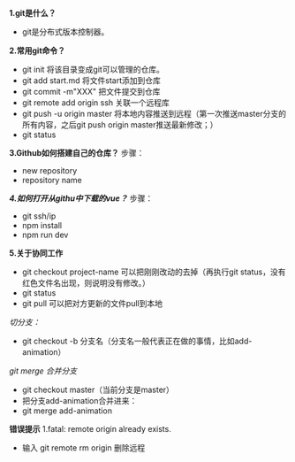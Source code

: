 **1.git是什么？**

- git是分布式版本控制器。

**2.常用git命令？**

- git init 将该目录变成git可以管理的仓库。
- git add start.md 将文件start添加到仓库
- git commit -m"XXX" 把文件提交到仓库
- git remote add origin ssh  关联一个远程库
- git push -u origin master 将本地内容推送到远程（第一次推送master分支的所有内容，之后git push origin master推送最新修改；）
- git status

**3.Github如何搭建自己的仓库？**
步骤：
- new repository
- repository name

***4.如何打开从githu中下载的vue？***
步骤：
- git ssh/ip
- npm install
- npm run dev

**5.关于协同工作**
- git checkout project-name  可以把刚刚改动的去掉（再执行git status，没有红色文件名出现，则说明没有修改。）
- git status 
- git pull 可以把对方更新的文件pull到本地

*切分支：*
- git checkout -b 分支名（分支名一般代表正在做的事情，比如add-animation）

*git merge 合并分支*
- git checkout master（当前分支是master）
- 把分支add-animation合并进来：
- git merge add-animation


**错误提示**
1.fatal: remote origin already exists.
- 输入 git remote rm origin  删除远程
